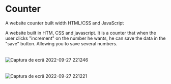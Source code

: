 # Counter
A website counter built width HTML/CSS and JavaScript

A website built in HTM, CSS and javascript. It is a counter that when the user clicks "increment" on the number he wants, he can save the data in the "save" button. 
Allowing you to save several numbers.
<br><br><br>
![Captura de ecrã 2022-09-27 221246](https://user-images.githubusercontent.com/63007843/192636555-7a14b5b5-9374-44e1-9f11-1ee8032bb387.png)<br><br><br>
![Captura de ecrã 2022-09-27 221221](https://user-images.githubusercontent.com/63007843/192636559-1aee1b21-fd83-4fdd-8bca-75999b975370.png)
